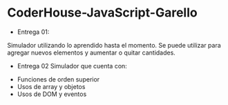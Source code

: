 # CoderHouse-JavaScript-Garello
- Entrega 01:

Simulador utilizando lo aprendido hasta el momento.
Se puede utilizar para agregar nuevos elementos y aumentar o quitar cantidades.

- Entrega 02
Simulador que cuenta con:
 * Funciones de orden superior
 * Usos de array y objetos
 * Usos de DOM y eventos